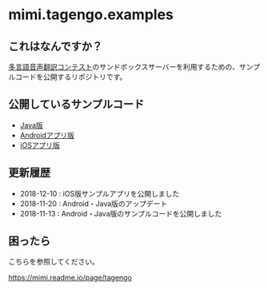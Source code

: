 # mimi.tagengo.examples

## これはなんですか？

[多言語音声翻訳コンテスト](https://tagen.go.jp/)のサンドボックスサーバーを利用するための、サンプルコードを公開するリポジトリです。

## 公開しているサンプルコード

- [Java版](https://github.com/FairyDevicesRD/mimi.tagengo.examples/tree/master/src/Java)
- [Androidアプリ版](https://github.com/FairyDevicesRD/mimi.tagengo.examples/tree/master/src/Android)
- [iOSアプリ版](https://github.com/FairyDevicesRD/mimi.tagengo.examples/tree/master/src/iOS)

## 更新履歴

- 2018-12-10 : iOS版サンプルアプリを公開しました
- 2018-11-20 : Android・Java版のアップデート
- 2018-11-13 : Android・Java版のサンプルコードを公開しました

## 困ったら

こちらを参照してください。

https://mimi.readme.io/page/tagengo
